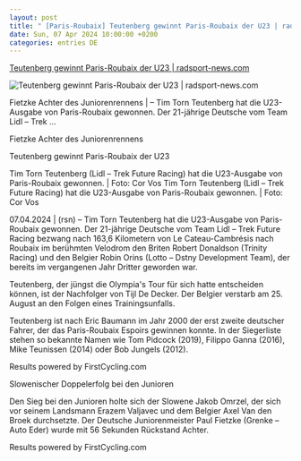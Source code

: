 ```yaml
---
layout: post
title: " [Paris-Roubaix] Teutenberg gewinnt Paris-Roubaix der U23 | radsport-news.com"
date: Sun, 07 Apr 2024 10:00:00 +0200
categories: entries DE
---
```

[Teutenberg gewinnt Paris-Roubaix der U23 | radsport-news.com](https://www.radsport-news.com/sport/sportnews_137755.htm)

![Teutenberg gewinnt Paris-Roubaix der U23 | radsport-news.com](https://www.radsport-news.com/favicon_RSN.ico)

Fietzke Achter des Juniorenrennens | – Tim Torn Teutenberg hat die U23-Ausgabe von Paris-Roubaix gewonnen. Der 21-jährige Deutsche vom Team Lidl – Trek ...

Fietzke Achter des Juniorenrennens

Teutenberg gewinnt Paris-Roubaix der U23



Tim Torn Teutenberg (Lidl – Trek Future Racing) hat die U23-Ausgabe von Paris-Roubaix gewonnen. | Foto: Cor Vos Tim Torn Teutenberg (Lidl – Trek Future Racing) hat die U23-Ausgabe von Paris-Roubaix gewonnen. | Foto: Cor Vos

07.04.2024 | (rsn) – Tim Torn Teutenberg hat die U23-Ausgabe von Paris-Roubaix gewonnen. Der 21-jährige Deutsche vom Team Lidl – Trek Future Racing bezwang nach 163,6 Kilometern von Le Cateau-Cambrésis nach Roubaix im berühmten Velodrom den Briten Robert Donaldson (Trinity Racing) und den Belgier Robin Orins (Lotto – Dstny Development Team), der bereits im vergangenen Jahr Dritter geworden war.

Teutenberg, der jüngst die Olympia's Tour für sich hatte entscheiden können, ist der Nachfolger von Tijl De Decker. Der Belgier verstarb am 25. August an den Folgen eines Trainingsunfalls.

Teutenberg ist nach Eric Baumann im Jahr 2000 der erst zweite deutscher Fahrer, der das Paris-Roubaix Espoirs gewinnen konnte. In der Siegerliste stehen so bekannte Namen wie Tom Pidcock (2019), Filippo Ganna (2016), Mike Teunissen (2014) oder Bob Jungels (2012).

Results powered by FirstCycling.com

Slowenischer Doppelerfolg bei den Junioren

Den Sieg bei den Junioren holte sich der Slowene Jakob Omrzel, der sich vor seinem Landsmann Erazem Valjavec und dem Belgier Axel Van den Broek durchsetzte. Der Deutsche Juniorenmeister Paul Fietzke (Grenke – Auto Eder) wurde mit 56 Sekunden Rückstand Achter.

Results powered by FirstCycling.com

